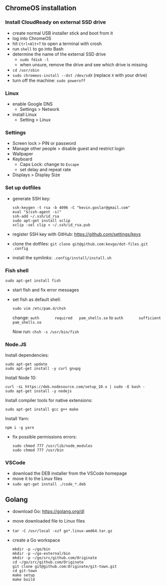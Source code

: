 ## ChromeOS installation

### Install CloudReady on external SSD drive
 - create normal USB installer stick and boot from it
- log into ChromeOS
- hit `Ctrl+Alt+T` to open a terminal with crosh
- run `shell` to go into Bash
- determine the name of the external SSD drive
   - `sudo fdisk -l`
   - when unsure, remove the drive and see which drive is missing
- `cd /usr/sbin`
- `sudo chromeos-install --dst /dev/sdX`  (replace `X` with your drive)
- turn off the machine: `sudo poweroff`


### Linux

- enable Google DNS
   - Settings > Network
- install Linux
   - Setting > Linux


### Settings

- Screen lock > PIN or password
- Manage other people > disable guest and restrict login
- Wallpaper
- Keyboard
  - Caps Lock: change to `Escape`
  - set delay and repeat rate
- Displays > Display Size

### Set up dotfiles

- generate SSH key:
  
  ```
  ssh-keygen -t rsa -b 4096 -C "kevin.goslar@gmail.com"
  eval "$(ssh-agent -s)"
  ssh-add ~/.ssh/id_rsa
  sudo apt-get install xclip
  xclip -sel clip < ~/.ssh/id_rsa.pub
  ```
- register SSH key with GitHub: https://github.com/settings/keys
- clone the dotfiles: `git clone git@github.com:kevgo/dot-files.git .config`
- install the symlinks: `.config/install/install.sh`

### Fish shell

```
sudo apt-get install fish
```

- start fish and fix error messages
- set fish as default shell:
  ```
  sudo vim /etc/pam.d/chsh
  ```
  
  change: `auth       required   pam_shells.so`
  to
  `auth       sufficient   pam_shells.so`
  
  Now run: `chsh -s /usr/bin/fish`

### Node.JS

Install dependencies:

```
sudo apt-get update
sudo apt-get install -y curl gnupg
```

Install Node 10:

```
curl -sL https://deb.nodesource.com/setup_10.x | sudo -E bash -
sudo apt-get install -y nodejs
```

Install compiler tools for native extensions:

```
sudo apt-get install gcc g++ make
```

Install Yarn:

```
npm i -g yarn
```

- fix possible permissions errors:

    ```
    sudo chmod 777 /usr/lib/node_modules
    sudo chmod 777 /usr/bin
    ```


### VSCode

- download the DEB installer from the VSCode homepage
- move it to the Linux files
- `sudo apt-get install ./code_*.deb`


## Golang

- download Go: https://golang.org/dl
- move downloaded file to Linux files
- `tar -C /usr/local -xzf go*.linux-amd64.tar.gz`
- create a Go workspace

  ```
  mkdir -p ~/go/bin
  mkdir -p ~/go-external/bin
  mkdir -p ~/go/src/github.com/Originate
  cd ~/go/src/github.com/Originate
  git clone git@github.com:Originate/git-town.git
  cd git-town
  make setup
  make build
  ```
